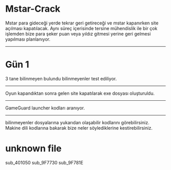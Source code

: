 # Mstar-Crack

Mstar para gideceği yerde tekrar geri getireceği ve mstar kapanırken site açılması kapatılacak. Aynı süreç içerisinde tersine mühendislik ile bir çok işlemden bize para şeker puan veya yıldız gitmesi yerine geri gelmesi yapılması planlanıyor.

-------------

# Gün 1

3 tane bilinmeyen bulundu bilinmeyenler test ediliyor.

-------------

Oyun kapandıktan sonra gelen site kapatılarak exe dosyası oluşturuldu.

--------------

GameGuard launcher kodları aranıyor.

--------------

bilinmeyenler dosyalarına yukarıdan olaşabilir kodlarını görebilirsiniz. Makine dili kodlarına bakarak bize neler söylediklerine kestirebilirsiniz.


# unknown file


sub_401050
sub_9F7730
sub_9F781E
